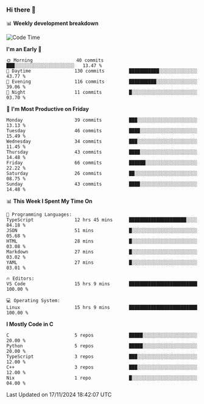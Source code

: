 ### Hi there 👋

📊 **Weekly development breakdown**
<!--START_SECTION:waka-->
![Code Time](http://img.shields.io/badge/Code%20Time-268%20hrs%2046%20mins-blue)

**I'm an Early 🐤** 

```text
🌞 Morning                40 commits          ███░░░░░░░░░░░░░░░░░░░░░░   13.47 % 
🌆 Daytime                130 commits         ███████████░░░░░░░░░░░░░░   43.77 % 
🌃 Evening                116 commits         ██████████░░░░░░░░░░░░░░░   39.06 % 
🌙 Night                  11 commits          █░░░░░░░░░░░░░░░░░░░░░░░░   03.70 % 
```
📅 **I'm Most Productive on Friday** 

```text
Monday                   39 commits          ███░░░░░░░░░░░░░░░░░░░░░░   13.13 % 
Tuesday                  46 commits          ████░░░░░░░░░░░░░░░░░░░░░   15.49 % 
Wednesday                34 commits          ███░░░░░░░░░░░░░░░░░░░░░░   11.45 % 
Thursday                 43 commits          ████░░░░░░░░░░░░░░░░░░░░░   14.48 % 
Friday                   66 commits          ██████░░░░░░░░░░░░░░░░░░░   22.22 % 
Saturday                 26 commits          ██░░░░░░░░░░░░░░░░░░░░░░░   08.75 % 
Sunday                   43 commits          ████░░░░░░░░░░░░░░░░░░░░░   14.48 % 
```


📊 **This Week I Spent My Time On** 

```text
💬 Programming Languages: 
TypeScript               12 hrs 45 mins      █████████████████████░░░░   84.18 % 
JSON                     51 mins             █░░░░░░░░░░░░░░░░░░░░░░░░   05.68 % 
HTML                     28 mins             █░░░░░░░░░░░░░░░░░░░░░░░░   03.08 % 
Markdown                 27 mins             █░░░░░░░░░░░░░░░░░░░░░░░░   03.02 % 
YAML                     27 mins             █░░░░░░░░░░░░░░░░░░░░░░░░   03.01 % 

🔥 Editors: 
VS Code                  15 hrs 9 mins       █████████████████████████   100.00 % 

💻 Operating System: 
Linux                    15 hrs 9 mins       █████████████████████████   100.00 % 
```

**I Mostly Code in C** 

```text
C                        5 repos             █████░░░░░░░░░░░░░░░░░░░░   20.00 % 
Python                   5 repos             █████░░░░░░░░░░░░░░░░░░░░   20.00 % 
TypeScript               3 repos             ███░░░░░░░░░░░░░░░░░░░░░░   12.00 % 
C++                      3 repos             ███░░░░░░░░░░░░░░░░░░░░░░   12.00 % 
Nix                      1 repo              █░░░░░░░░░░░░░░░░░░░░░░░░   04.00 % 
```




 Last Updated on 17/11/2024 18:42:07 UTC
<!--END_SECTION:waka-->
<!--
**R-enanVieira/R-enanVieira** is a ✨ _special_ ✨ repository because its `README.md` (this file) appears on your GitHub profile.

Here are some ideas to get you started:

- 🔭 I’m currently working on ...
- 🌱 I’m currently learning ...
- 👯 I’m looking to collaborate on ...
- 🤔 I’m looking for help with ...
- 💬 Ask me about ...
- 📫 How to reach me: ...
- 😄 Pronouns: ...
- ⚡ Fun fact: ...
-->
